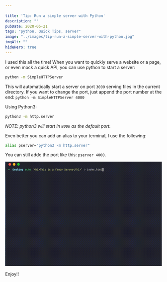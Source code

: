 ```yaml
---

title: 'Tip: Run a simple server with Python'
description: ""
pubDate: 2020-05-21
tags: "python, Quick Tips, server"
image: "../images/tip-run-a-simple-server-with-python.jpg"
imgAlt: ""
hideHero: true
---
```

I used this all the time! When you want to quickly serve a website or a page, or even mock a quick API, you can use python to start a server:

```bash
python -m SimpleHTTPServer
```

This will automatically start a server on port `3000` serving files in the current directory. If you want to change the port, just append the port number at the end: `python -m SimpleHTTPServer 4000`

Using Python3:

```bash 
python3 -m http.server
```

_NOTE: python3 will start in `8000` as the default port._

Even better you can add an alias to your terminal, I use the following:

```bash
alias pserver="python3 -m http.server"
```

You can still adde the port like this: `pserver 4000`.

![](../images/2020-05-python-server-1.gif)

Enjoy!!
